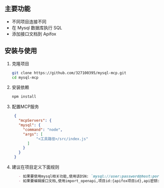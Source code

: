 
## 主要功能

- 不同项目连接不同
- 在 Mysql 数据库执行 SQL
- 添加接口文档到 Apifox

## 安装与使用

1. 克隆项目
   ```bash
   git clone https://github.com/327100395/mysql-mcp.git
   cd mysql-mcp
   ```
2. 安装依赖
   ```bash
   npm install
   ```
3. 配置MCP服务
   ```json
    {
      "mcpServers": {
      "mysql": {
        "command": "node",
        "args": [
              "<工具路径>/src/index.js"
          ]
        }
      }
    }
   ```
4. 建议在项目定义下面规则
   ```md
      - 如果要使用mysql相关功能,使用该DSN: `mysql://user:password@host:port/database`
      - 如果要编辑接口文档,使用import_openapi,项目id:{apifox项目id},api密钥:{apifox项目密钥},每次仅导入一个接口json文件，导入前在 `.apiDoc` 目录下编辑接口文件（路径为`.apiDoc/[tags]/[summary].json`）。
   ```
